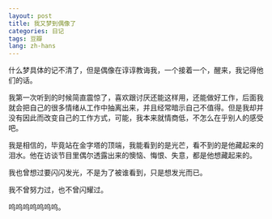 ```yaml
---
layout: post
title: 我又梦到偶像了
categories: 日记
tags: 豆瓣
lang: zh-hans
---
```

什么梦具体的记不清了，但是偶像在谆谆教诲我，一个接着一个，醒来，我记得他们的话。

我第一次听到的时候简直震惊了，喜欢跟讨厌还能这样用，还能做好工作，后面我就会把自己的很多情绪从工作中抽离出来，并且经常暗示自己不值得。但是我却并没有因此而改变自己的工作方式，可能，我本来就情商低，不怎么在乎别人的感受吧。

我是相信的，毕竟站在金字塔的顶端，我能看到的是光芒，看不到的是他藏起来的泪水。他在访谈节目里偶尔透露出来的懊恼、悔恨、失意，都是他想藏起来的。

我也曾想过要闪闪发光，不是为了被谁看到，只是想发光而已。

我不曾努力过，也不曾闪耀过。

呜呜呜呜呜呜呜。

